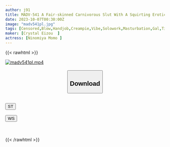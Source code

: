 ```yaml
---
author: j91
title: MADV-541 A Fair-skinned Carnivorous Slut With A Squirting Erotic BODY Who Has A Habit Of Cumming. She Twists Her Hips And Drives Herself To The Limit Until She Has The Strength To Do So. Concafe Clerk Momo Ninomiya
date: 2023-10-07T00:30:00Z
image: "madv541pl.jpg"
tags: [Censored,Blow,Handjob,Creampie,Vibe,Solowork,Masturbation,Gal,Titty Fuck,Cowgirl,Squirting,Slut,Lotion,Facesitting,Huge Butt,Huge Cock,Bitch,Back	]
maker: [Crystal Eizou  ]
actress: [Ninomiya Momo ]
---
```



{{< rawhtml >}}

<div class="video" data-videoid="LM3gY38BQzURjjp">
    <a href="javascript:;">
        <img src="https://my.j91.asia/posts/madv541pl/madv541pl.jpg" width="WIDTH" height="HEIGHT" alt="madv541pl.mp4" loading="lazy">
    </a>
</div>

<script type="text/javascript" src="https://j91.asia/asset/on-demand-st.js"></script>

<br>
  <link rel="stylesheet" href="https://j91.asia/asset/bs5.css">
  
  <center>
  <button class="btn btn-primary" type="button" data-bs-toggle="collapse" data-bs-target=".multi-collapse" aria-expanded="false" aria-controls="multiCollapseExample1 multiCollapseExample2"><h2>Download</h2></button></center>
</p>
<div class="row">
  <div class="col">
    <div class="collapse multi-collapse" id="multiCollapseExample1">
      <div class="card card-body">
	      	      <br>
<div class="buttons">  
<a href="https://streamtape.to/v/LM3gY38BQzURjjp"><button class="btn-hover color-3"><i class="fa fa-download"></i> ST</button></a></div>
    </div>
  </div>
</div>
  <div class="col">
    <div class="collapse multi-collapse" id="multiCollapseExample2">
      <div class="card card-body">
	      <br>
<div class="buttons">
    <a href="https://wolfstream.tv/0180my0c860z"><button class="btn-hover color-9"><i class="fa fa-download"></i> WS</button></a></div>
<br><br>
      </div>
    </div>
  </div>
</div>

{{< /rawhtml >}}